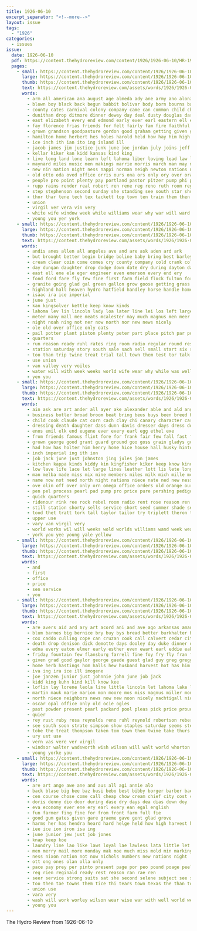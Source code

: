 ```yaml
---
title: 1926-06-10
excerpt_separator: "<!--more-->"
layout: issue
tags:
  - "1926"
categories:
  - issues
issue:
  date: 1926-06-10
  pdf: https://content.thehydroreview.com/content/1926/1926-06-10/HR-1926-06-10.pdf
  pages:
    - small: https://content.thehydroreview.com/content/1926/1926-06-10/small/HR-1926-06-10-01.jpg
      large: https://content.thehydroreview.com/content/1926/1926-06-10/large/HR-1926-06-10-01.jpg
      thumb: https://content.thehydroreview.com/content/1926/1926-06-10/thumbnails/HR-1926-06-10-01.jpg
      text: https://content.thehydroreview.com/assets/words/1926/1926-06-10/HR-1926-06-10-01.txt
      words:
        - arm all american ana august age almeda ady ane army ano alonzo ann alley addison andy ake area ark and ago arkansas april alda adkins alvis are
        - blown boy black back begun babbit bolivar body born bourns baptist bright band beyer blue burg business best but bride bring brought beer bunch barber buys better both bill bridgeport boys buckmaster been big began barley brother
        - county cates carnival colony company came can common child check cot con corning champion cobb close care cotton cold cotterell come city cecil chas canyon craft craig christ clarence carnegie car childress chandler colorado cause clinton church college cedar class corn cutting course
        - dunithan drop ditmore dinner dewey day deal dusty douglas dares date december death doyle doubt demo denny davis dew duke dakota days during down degree daughters dents
        - east elizabeth every end edmond early ever earl eastern ell elbert eleanor ery eden elmer
        - fay florence frias friends for felt fairly fam fire faithful fountain feast folks funny flag flansburg few fort fiddler fine full fish friend fin fail folds ford fost first fred free floyd from far forget friday
        - grown grandson goodpasture gordon good graham getting given glory gave gamma guest grover gil
        - hamilton home herbert hes holes harold held how hay him high hey has hell harvest head howard honie happ her hollis heart homa hesser heard hom homer hot hirani hydro had honorable herndon hand hatfield hope hearty hus harvey hinton
        - ice inch ith ian ito ing island ill
        - jacob james jim justice junk june joe jordan july joins jeff judge jose john jon just
        - kellar kiker kan kidd kansas kind king
        - live long land lone learn left lahoma liber loving lead law lee lorena line little liy look last lookeba lunch like living
        - maynard miles music men makings marrie morris march man may mention marie miller motley matter might monday more morn minor messer musi mickie much masters morning means marriage mattar most master made many moment mary miss marjory mon
        - new nin nation night ness nappi norman neigh newton nations numbers near nore noon need not neva neighbor nine now
        - old otto oda oved office orris ours ona ors only ory over oran ore off
        - people pro point plenty pay portland pastor pitzer pump phi peace poor part public page paul place pel pam panes post
        - rupp rains render real robert ren rene reg reno ruth room reginald red rest running roar root ries rock row romance reason rood
        - step stephenson second sunday she standing see south star shorty snyder sincere smith store shape subject sons say speaks stein special sleep sarah strong setting stands sylvester son summer swing spring start strange state starry sam sermon such sion speak show stansbury standard sense school service shell six sas sister station skaggs sat sun shock sical saturday said seven
        - thor thar tene tech tex tackett top town ten train them then too the tracy treat thing take trip talk than texas thi tenn thurs team try tor ton till thomas
        - union
        - virgil ver vera vin very
        - white wife window week while williams wear why war will ward welcome wil with weather was wile working way world whittenton want work wait whitten weatherford weeks wars west wheat
        - young you yer york
    - small: https://content.thehydroreview.com/content/1926/1926-06-10/small/HR-1926-06-10-02.jpg
      large: https://content.thehydroreview.com/content/1926/1926-06-10/large/HR-1926-06-10-02.jpg
      thumb: https://content.thehydroreview.com/content/1926/1926-06-10/thumbnails/HR-1926-06-10-02.jpg
      text: https://content.thehydroreview.com/assets/words/1926/1926-06-10/HR-1926-06-10-02.txt
      words:
        - andis anes allen all angeles ave and are ask aden ard ark
        - but brought better begin bridge boline baby bring best barley box bradley ber been business borne barber brick barracks bank big brands bunch back belt ben bail
        - cream clear coin come comes cry county company cold crank col court cannon coll cooks custer course can con carl corn case clock cant car city che call check carry cooling courts cool
        - day dungan daughter drop dodge down date dry during dayton days din dress deep der door
        - east ell ene ele eger engineer even emerson every end ery
        - fond ford fare fly few fine first farm field flock fulton for famous fast from forks fig front friday forget fort fail
        - granite going glad gal green gallon grow goose getting grass guest gray gertrude goods gas grain geary good
        - highland hall heaven hydro hatfield handley horse handle home hinton house harvest harvey haft hour henke half harness husband heart hardware how had high has herndon her harris hot
        - isaac ira ice imperial
        - june just
        - kan kingsolver kettle keep know kinds
        - lahoma lev lin lincoln lady loa later line lei los left large lons letter let lovely long law lot luck lunch like leather
        - meter many mall mee meats mcalester may much magnus men meer mackey meme miles most made musi more mill maybe man magnolia mene must
        - night noah ning not ner now north nor new news nicely
        - ole old over office only oats
        - pail potter plant piston plenty peter part place pitch par poor pauls pel peaches pleasant point per pair post pipes pena port pan pere
        - quarters
        - run reason ready ruhl rates ring room radio regular round res ran rest real rede route rogers red
        - station saturday story south sale sach sell small start six summer see scott sales smooth send stuff sock school spring still show sun stock service said store she seats sit soon say sinclair short sor stein states steel springs silk speed sunday safe stephenson smith stand sea standing star son
        - too than trip twine treat trial tall town them test tor talk tee the then tin thro times tine
        - use union
        - van valley very voiles
        - water will with week weeks world wife wear why while was wells watch window wish white write wheat west wide way want work
        - yen you
    - small: https://content.thehydroreview.com/content/1926/1926-06-10/small/HR-1926-06-10-03.jpg
      large: https://content.thehydroreview.com/content/1926/1926-06-10/large/HR-1926-06-10-03.jpg
      thumb: https://content.thehydroreview.com/content/1926/1926-06-10/thumbnails/HR-1926-06-10-03.jpg
      text: https://content.thehydroreview.com/assets/words/1926/1926-06-10/HR-1926-06-10-03.txt
      words:
        - ain ask are art ander all ayer ake alexander able and ald angell alvis ave ard ane
        - business botler broad broom beat bring beus buys been breed burner both bill barber boucher bast bev boller buy bleach bread brown bloom big ber bar butt boeckman bridgeport belt bott beach but
        - child cook claude cat corn cach clay chi canary character carnegie col cox come crate choice comes cooler city company challis cause cash can coil college camping cool class cant che clinton comfort cheap case
        - dressing death daughter dass dunn davis dresser days dress door der dest does double day degree dora desire dent during drinks
        - enos emil elk end eugene ever every earl egg ethel exe
        - from friends famous flint fore for frank fair few fall fast fee felton forks farmer finder flies fairfax franciscus fame first flock found
        - grown george good grant guard ground goo goss grain gladys gordon general grip glidewell greeson
        - had how has holter him henry home hice house hall husky hinton hot her held hick haye halls hydro high harvest hamilton hardware
        - inch imperial ing ith ion
        - job jack june just johnston jing jules jon james
        - kitchen kappa kinds kiddy kin kingfisher kiker keep know kind kar
        - low lave life lace let large lines leather lott lis lete long little lit leas laura last lincoln luce less lemon
        - man melba made miss mix mine members miles milk mich mille more many magic moat major male money mexican mack monday mail music may motto
        - name now not need north night nations niece nate ned new ness nice news
        - ove olin off over only orn omega office orders old orange ours
        - pen pel process pearl pad pump pro price pure pershing pedigo plenty phi per part pace pat patterson perfect place pay punches paris
        - quick quarters
        - ridenour rink ree rock rebel room radio rent rose reason ren ream run rub real road rash roy record
        - still station shorty sells service short seed summer shade season school stand show she sugar severe scott say silver sunday see ster seven snyder stay ship serres stove saturday stall standard spring senior sister sacra set shed sport sone son sten stover store south state sell salt sale sudan
        - tood thet tratt tork tall taylor tailor try triplett theron then toh tay than town the too tri top ton them tennis thie thermos teach tucker tell trom take
        - upper use
        - vary van virgil very
        - world works wil will weeks wold worlds williams wand week weather way wild went work warm wear wee water wykert with weatherford white words wise ways was
        - york you yee young yale yellow
    - small: https://content.thehydroreview.com/content/1926/1926-06-10/small/HR-1926-06-10-04.jpg
      large: https://content.thehydroreview.com/content/1926/1926-06-10/large/HR-1926-06-10-04.jpg
      thumb: https://content.thehydroreview.com/content/1926/1926-06-10/thumbnails/HR-1926-06-10-04.jpg
      text: https://content.thehydroreview.com/assets/words/1926/1926-06-10/HR-1926-06-10-04.txt
      words:
        - and
        - first
        - office
        - price
        - sen service
        - you
    - small: https://content.thehydroreview.com/content/1926/1926-06-10/small/HR-1926-06-10-05.jpg
      large: https://content.thehydroreview.com/content/1926/1926-06-10/large/HR-1926-06-10-05.jpg
      thumb: https://content.thehydroreview.com/content/1926/1926-06-10/thumbnails/HR-1926-06-10-05.jpg
      text: https://content.thehydroreview.com/assets/words/1926/1926-06-10/HR-1926-06-10-05.txt
      words:
        - are avers aid ard ary art acord ani and ave ago arkansas amanda annie august alfalfa all alfred anna arthur adams alexander arnett alonzo
        - blum barnes big bernice bry buy bys bread better burkhalter book brother body barley bill bright barber bryan beat barrett bridgeport bers blanche boy bishop bowie bertha boone bryant branson baby butler bring beatty blough business braly brou byrum bert
        - cox caddo culling cope can cruzan cook call calvert cedar city clerk clinton coombs carney constant clark clarence cousin car carrier christina card cream church chance cutting came center cecil come county chips cleve
        - death drop denison dick demotte days dooley day duke dinner daughters dayton dow doubt david during deere din daughter deal dewey dune
        - edna every eaton elmer early esther even ewart earl eddie eakins elizabeth epperly eon end effie
        - friday fountain few flansburg farrell fine foy fry fly fran fresh frank forget fam first for from fried friesen fill friends farm fost frid
        - given grad good gaylor george gaede guest glad guy greg gregg gene glass getting grandson
        - home herb hastings hom halls hew husband harvest hot has him hinton heal herbold her homes hydro herman helen hatfield helena herbert hill henry heber
        - iva ing ira ice ill imogene
        - joe janzen junior just johnnie john june job jack
        - kidd king kuhn kind kill know kee
        - loflin lay lorene leola line little lincoln let lahoma lake lack lunsford left last lenora lee lady law long lue lunch
        - martin mauk marie marion mon moore mos miss magnus miller monday monda made meals mildred mor martha man morning myrtle many morgan moser menary mckee motto men mary
        - north niece neighbors news now new noon nicely nachtigall nidiffer nuest nickel night not nutter
        - oscar opal office only old ocie ogles
        - past powder present pearl packard pool pleas pick price proud pent pleasant plan peden pullen pic pleasure pape pettigrew pal
        - quier
        - rey rust ruby rosa reynolds reno ruhl reynold robertson reber ray ridge rupp rus russell
        - see south soon strate simpson show staples saturday seems stella she store strong stea stent scott sunda spell susie spore service sell son scarth stein school stewart suit spain simmon seth subject sunday smith style stay sick sam simmons short summer sun
        - tobe the treat thompson taken tom town them twine take thurs tailor tomlin tae thomason thelma
        - ury ust use
        - vern vas vere ver virgil
        - windsor walter wadsworth wish wilson will walt world whorton webb write week wife was willa while weatherford win wann weeks wilma wyatt welcome work went with wit
        - young yorke you
    - small: https://content.thehydroreview.com/content/1926/1926-06-10/small/HR-1926-06-10-06.jpg
      large: https://content.thehydroreview.com/content/1926/1926-06-10/large/HR-1926-06-10-06.jpg
      thumb: https://content.thehydroreview.com/content/1926/1926-06-10/thumbnails/HR-1926-06-10-06.jpg
      text: https://content.thehydroreview.com/assets/words/1926/1926-06-10/HR-1926-06-10-06.txt
      words:
        - are art ange awe ane and aus all agi annie alo
        - back blase big bee baz busi bebo best bibby borger barber bae beat business beau bees been bag but begin buy bas brush bachelor
        - cen course chose come call cheap chow cream chief city cost cording curry coy congress cantrell cause champi con care caves
        - doris denny dio door during dase dry days dea dias down doy
        - eva economy ever ene ery earl every ean egal english
        - fun farmer fing fine for from front farm full fie
        - good gum gates given gare graeme gave gent glad grove
        - harms her has hendra heard hard helge held how high harvest home herbert
        - iee ice ion iron isa ing
        - june junior jew just job jones
        - knap keep koe
        - laundry line lao like laws loyal lae lawless lata little let len laughing loveless linen
        - men merry mail more monday mak moe much miss mold min marking money mabry most mania many mens mee marion market morning mag manner
        - ness nixon nation not now nichols numbers new nations night
        - ott ong ones olan olla only
        - pace pay prey per pinto present page por peo pound poage peel part perfect people price pro phen place pagan pert peed peng
        - reg rien reginald ready rest reason ran rae ren
        - seer service strong suits sat she second selene subject see sunday say sane saturday sai said sor start sae sermon socks scott send sem servies sasa soon seas sage summer shirk silks sang special shirts sher sie saving
        - too then tae towns them tice thi tears town texas the than tor terri trom tala times tea test toro try tise tell
        - union use
        - vara very
        - wash will work worley wilson wear wise war with well world wearing wit week wat warm weather way was wend west white
        - young you
---
```


The Hydro Review from 1926-06-10

<!--more-->


